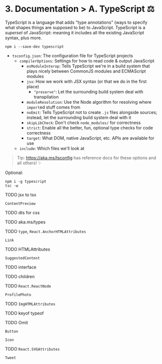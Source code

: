 # 3. Documentation > A. TypeScript ⚖️

TypeScript is a language that adds "type annotations" (ways to specify what shapes things are supposed to be) to JavaScript.
TypeScript is a _superset_ of JavaScript: meaning it includes all the existing JavaScript syntax, plus more.

```shell
npm i --save-dev typescript
```

- `tsconfig.json`: The configuration file for TypeScript projects
  - `compilerOptions`: Settings for how to read code & output JavaScript
    - `esModuleInterop`: Tells TypeScript we're in a build system that plays nicely between CommonJS modules and ECMAScript modules
    - `jsx`: How we work with JSX syntax (or that we do in the first place)
      - `"preserve"`: Let the surrounding build system deal with transpilation
    - `moduleResolution`: Use the Node algorithm for resolving where `import`ed stuff comes from
    - `noEmit`: Tells TypeScript not to create `.js` files alongside sources; instead, let the surrounding build system deal with it
    - `skipLibCheck`: Don't check `node_modules/` for correctness
    - `strict`: Enable all the better, fun, optional type checks for code correctness
    - `target`: What DOM, native JavaScript, etc. APIs are available for use
  - `include`: Which files we'll look at

> Tip: <https://aka.ms/tsconfig> has reference docs for these options and all others! ✨

Optional:

```shell
npm i -g typescript
tsc -w
```

TODO jsx to tsx

`ContentPreview`

TODO dts for css

TODO aka.ms/types

TODO `type`, `React.AnchorHTMLAttributes`

`Link`

TODO HTMLAttributes

`SuggestedContent`

TODO interface

TODO children

TODO `React.ReactNode`

`ProfilePhoto`

TODO `ImgHTMLAttributes`

TODO keyof typeof

TODO Omit

`Button`

`Icon`

TODO `React.SVGAttributes`

`Tweet`
